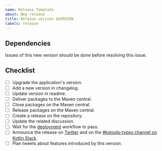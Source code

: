 ```yaml
---
name: Release Template
about: New release
title: Release version $VERSION
labels: release
---
```


## Dependencies

Issues of this new version should be done before resolving this issue.

## Checklist

- [ ] Upgrade the application's version.
- [ ] Add a new version in changelog.
- [ ] Update version in readme.
- [ ] Deliver packages to the Maven central.
- [ ] Close packages on the Maven central.
- [ ] Release packages on the Maven central.
- [ ] Create a release on the repository.
- [ ] Update the related discussion.
- [ ] Wait for the [deployment] workflow to pass.
- [ ] Announce the release on [Twitter] and on the
  [#kotools-types channel on Kotlin Slack][slack].
- [ ] Plan tweets about features introduced by this version.

[deployment]: https://github.com/kotools/types/actions/workflows/deployment.yml
[slack]: https://kotlinlang.slack.com/archives/C05H0L1LD25
[twitter]: https://twitter.com/KotoolsContact
